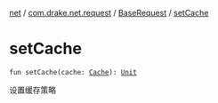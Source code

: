 [net](../../index.md) / [com.drake.net.request](../index.md) / [BaseRequest](index.md) / [setCache](./set-cache.md)

# setCache

`fun setCache(cache: `[`Cache`](../../com.drake.net.cache/-cache/index.md)`): `[`Unit`](https://kotlinlang.org/api/latest/jvm/stdlib/kotlin/-unit/index.html)

设置缓存策略

